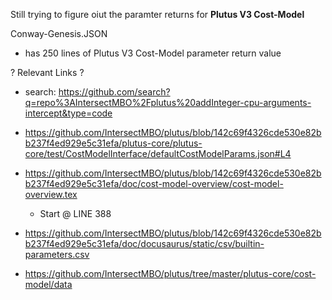 Still trying to figure oiut the paramter returns for **Plutus V3 Cost-Model**


Conway-Genesis.JSON
- has 250 lines of Plutus V3 Cost-Model parameter return value


? Relevant Links ?
- search: https://github.com/search?q=repo%3AIntersectMBO%2Fplutus%20addInteger-cpu-arguments-intercept&type=code

- https://github.com/IntersectMBO/plutus/blob/142c69f4326cde530e82bb237f4ed929e5c31efa/plutus-core/plutus-core/test/CostModelInterface/defaultCostModelParams.json#L4

- https://github.com/IntersectMBO/plutus/blob/142c69f4326cde530e82bb237f4ed929e5c31efa/doc/cost-model-overview/cost-model-overview.tex
  - Start @ LINE 388

- https://github.com/IntersectMBO/plutus/blob/142c69f4326cde530e82bb237f4ed929e5c31efa/doc/docusaurus/static/csv/builtin-parameters.csv

- https://github.com/IntersectMBO/plutus/tree/master/plutus-core/cost-model/data

 
